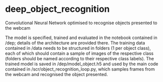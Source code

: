 # deep_object_recognition
Convolutional Neural Network optimised to recognise objects presented to the webcam

The model is specified, trained and evaluated in the notebook contained in /dep; details of the architecture are provided there. The training data contained in /data needs to be structured in folders (1 per object class), each of which should contain a sample of images of the respective class (folders should be named according to their respective class labels). The trained model is saved in /dep/model_object.h5 and used by the main code contained in /scr/object_recognition_loop.py, which samples frames from the webcam and recognised the object presented. 